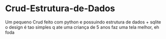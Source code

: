 # Crud-Estrutura-de-Dados
Um pequeno Crud feito com python e possuindo estrutura de dados + sqlite
o design é tao simples q ate uma criança de 5 anos faz uma tela melhor, eh foda
